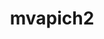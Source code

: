 ---
title: "mvapich2"
layout: cache
categories: [package, develop]
meta: {"versions": ["2.3.7", "2.3.7-1"], "compilers": ["gcc@=7.3.1", "gcc@=7.5.0"], "oss": ["amzn2", "ubuntu18.04"], "platforms": ["linux"], "targets": ["ivybridge", "x86_64", "x86_64_v3"], "stacks": ["radiuss", "root"], "num_specs": 73, "num_specs_by_stack": {"root": 73, "radiuss": 6}}
spec_details: [{"hash": "uergfnvrpah6cvix33mumsnvdb5s2klm", "compiler": "gcc@=7.3.1", "versions": ["2.3.7"], "os": "amzn2", "platform": "linux", "target": "ivybridge", "variants": ["~alloca", "build_system=autotools", "ch3_rank_bits=32", "~cuda", "~debug", "fabrics=mrail", "file_systems=auto", "process_managers=auto", "+regcache", "threads=multiple", "+wrapperrpath"], "stacks": ["root"], "size": "-", "tarball": "https://binaries.spack.io/develop/build_cache/linux-amzn2-ivybridge/gcc-7.3.1/mvapich2-2.3.7/linux-amzn2-ivybridge-gcc-7.3.1-mvapich2-2.3.7-uergfnvrpah6cvix33mumsnvdb5s2klm.spack"}, {"hash": "7o5ypndqat2ze75mcb6q35ba2xvftl7l", "compiler": "gcc@=7.3.1", "versions": ["2.3.7"], "os": "amzn2", "platform": "linux", "target": "ivybridge", "variants": ["~alloca", "build_system=autotools", "ch3_rank_bits=32", "~cuda", "~debug", "fabrics=mrail", "file_systems=auto", "process_managers=auto", "+regcache", "threads=multiple", "+wrapperrpath"], "stacks": ["root"], "size": "-", "tarball": "https://binaries.spack.io/develop/build_cache/linux-amzn2-ivybridge/gcc-7.3.1/mvapich2-2.3.7/linux-amzn2-ivybridge-gcc-7.3.1-mvapich2-2.3.7-7o5ypndqat2ze75mcb6q35ba2xvftl7l.spack"}, {"hash": "xqkmgrd37ginl42qtoxxg7vlmcfdgl3z", "compiler": "gcc@=7.3.1", "versions": ["2.3.7"], "os": "amzn2", "platform": "linux", "target": "x86_64_v3", "variants": ["~alloca", "build_system=autotools", "ch3_rank_bits=32", "~cuda", "~debug", "fabrics=mrail", "file_systems=auto", "process_managers=auto", "+regcache", "threads=multiple", "+wrapperrpath"], "stacks": ["root"], "size": "-", "tarball": "https://binaries.spack.io/develop/build_cache/linux-amzn2-x86_64_v3/gcc-7.3.1/mvapich2-2.3.7/linux-amzn2-x86_64_v3-gcc-7.3.1-mvapich2-2.3.7-xqkmgrd37ginl42qtoxxg7vlmcfdgl3z.spack"}, {"hash": "ex7udibz42gdin4q3vfcoj7gllhhydll", "compiler": "gcc@=7.3.1", "versions": ["2.3.7"], "os": "amzn2", "platform": "linux", "target": "x86_64_v3", "variants": ["~alloca", "build_system=autotools", "ch3_rank_bits=32", "~cuda", "~debug", "fabrics=mrail", "file_systems=auto", "process_managers=auto", "+regcache", "threads=multiple", "+wrapperrpath"], "stacks": ["root"], "size": "-", "tarball": "https://binaries.spack.io/develop/build_cache/linux-amzn2-x86_64_v3/gcc-7.3.1/mvapich2-2.3.7/linux-amzn2-x86_64_v3-gcc-7.3.1-mvapich2-2.3.7-ex7udibz42gdin4q3vfcoj7gllhhydll.spack"}, {"hash": "2gnaw6lxgbk6e3kiu32svzkf56nqa7gh", "compiler": "gcc@=7.3.1", "versions": ["2.3.7"], "os": "amzn2", "platform": "linux", "target": "x86_64_v3", "variants": ["~alloca", "build_system=autotools", "ch3_rank_bits=32", "~cuda", "~debug", "fabrics=mrail", "file_systems=auto", "~hwlocv2", "process_managers=auto", "+regcache", "threads=multiple", "+wrapperrpath"], "stacks": ["root"], "size": "-", "tarball": "https://binaries.spack.io/develop/build_cache/linux-amzn2-x86_64_v3/gcc-7.3.1/mvapich2-2.3.7/linux-amzn2-x86_64_v3-gcc-7.3.1-mvapich2-2.3.7-2gnaw6lxgbk6e3kiu32svzkf56nqa7gh.spack"}, {"hash": "v6ibvugtjn3jzgr6galf7pmueltv2yg4", "compiler": "gcc@=7.3.1", "versions": ["2.3.7"], "os": "amzn2", "platform": "linux", "target": "x86_64_v3", "variants": ["~alloca", "build_system=autotools", "ch3_rank_bits=32", "~cuda", "~debug", "fabrics=mrail", "file_systems=auto", "process_managers=auto", "+regcache", "threads=multiple", "+wrapperrpath"], "stacks": ["root"], "size": "-", "tarball": "https://binaries.spack.io/develop/build_cache/linux-amzn2-x86_64_v3/gcc-7.3.1/mvapich2-2.3.7/linux-amzn2-x86_64_v3-gcc-7.3.1-mvapich2-2.3.7-v6ibvugtjn3jzgr6galf7pmueltv2yg4.spack"}, {"hash": "5jgn47g47bby5fx2lghv2gynjbtp7adn", "compiler": "gcc@=7.3.1", "versions": ["2.3.7"], "os": "amzn2", "platform": "linux", "target": "x86_64_v3", "variants": ["~alloca", "build_system=autotools", "ch3_rank_bits=32", "~cuda", "~debug", "fabrics=mrail", "file_systems=auto", "process_managers=auto", "+regcache", "threads=multiple", "+wrapperrpath"], "stacks": ["root"], "size": "-", "tarball": "https://binaries.spack.io/develop/build_cache/linux-amzn2-x86_64_v3/gcc-7.3.1/mvapich2-2.3.7/linux-amzn2-x86_64_v3-gcc-7.3.1-mvapich2-2.3.7-5jgn47g47bby5fx2lghv2gynjbtp7adn.spack"}, {"hash": "m3fvsgqdaossvoylgxwcold5xlu3ln72", "compiler": "gcc@=7.3.1", "versions": ["2.3.7"], "os": "amzn2", "platform": "linux", "target": "x86_64_v3", "variants": ["~alloca", "ch3_rank_bits=32", "~cuda", "~debug", "fabrics=mrail", "file_systems=auto", "process_managers=auto", "+regcache", "threads=multiple", "+wrapperrpath"], "stacks": ["root"], "size": "-", "tarball": "https://binaries.spack.io/develop/build_cache/linux-amzn2-x86_64_v3/gcc-7.3.1/mvapich2-2.3.7/linux-amzn2-x86_64_v3-gcc-7.3.1-mvapich2-2.3.7-m3fvsgqdaossvoylgxwcold5xlu3ln72.spack"}, {"hash": "57ow4xggpmnivsk62zqgsoxdwbjqlvzf", "compiler": "gcc@=7.3.1", "versions": ["2.3.7"], "os": "amzn2", "platform": "linux", "target": "x86_64_v3", "variants": ["~alloca", "build_system=autotools", "ch3_rank_bits=32", "~cuda", "~debug", "fabrics=mrail", "file_systems=auto", "process_managers=auto", "+regcache", "threads=multiple", "+wrapperrpath"], "stacks": ["root"], "size": "-", "tarball": "https://binaries.spack.io/develop/build_cache/linux-amzn2-x86_64_v3/gcc-7.3.1/mvapich2-2.3.7/linux-amzn2-x86_64_v3-gcc-7.3.1-mvapich2-2.3.7-57ow4xggpmnivsk62zqgsoxdwbjqlvzf.spack"}, {"hash": "vp5pwki353r7icvbur66x4hjtnpoursj", "compiler": "gcc@=7.3.1", "versions": ["2.3.7"], "os": "amzn2", "platform": "linux", "target": "x86_64_v3", "variants": ["~alloca", "build_system=autotools", "ch3_rank_bits=32", "~cuda", "~debug", "fabrics=mrail", "file_systems=auto", "process_managers=auto", "+regcache", "threads=multiple", "+wrapperrpath"], "stacks": ["root"], "size": "-", "tarball": "https://binaries.spack.io/develop/build_cache/linux-amzn2-x86_64_v3/gcc-7.3.1/mvapich2-2.3.7/linux-amzn2-x86_64_v3-gcc-7.3.1-mvapich2-2.3.7-vp5pwki353r7icvbur66x4hjtnpoursj.spack"}, {"hash": "yccxhkwjtmgbvfyrtl3fw6o46kcnx3yr", "compiler": "gcc@=7.5.0", "versions": ["2.3.7"], "os": "ubuntu18.04", "platform": "linux", "target": "x86_64", "variants": ["~alloca", "ch3_rank_bits=32", "~cuda", "~debug", "fabrics=mrail", "file_systems=auto", "process_managers=auto", "+regcache", "threads=multiple", "+wrapperrpath"], "stacks": ["root"], "size": "-", "tarball": "https://binaries.spack.io/develop/build_cache/linux-ubuntu18.04-x86_64/gcc-7.5.0/mvapich2-2.3.7/linux-ubuntu18.04-x86_64-gcc-7.5.0-mvapich2-2.3.7-yccxhkwjtmgbvfyrtl3fw6o46kcnx3yr.spack"}, {"hash": "ezq6rao4epbcsdk7ilcykvw3pnu4xhfm", "compiler": "gcc@=7.5.0", "versions": ["2.3.7"], "os": "ubuntu18.04", "platform": "linux", "target": "x86_64", "variants": ["~alloca", "ch3_rank_bits=32", "~cuda", "~debug", "fabrics=mrail", "file_systems=auto", "process_managers=auto", "+regcache", "threads=multiple", "+wrapperrpath"], "stacks": ["root"], "size": "-", "tarball": "https://binaries.spack.io/develop/build_cache/linux-ubuntu18.04-x86_64/gcc-7.5.0/mvapich2-2.3.7/linux-ubuntu18.04-x86_64-gcc-7.5.0-mvapich2-2.3.7-ezq6rao4epbcsdk7ilcykvw3pnu4xhfm.spack"}, {"hash": "tqpzqdwpjhv53axu4y3lc6qrbg5wjigl", "compiler": "gcc@=7.5.0", "versions": ["2.3.7"], "os": "ubuntu18.04", "platform": "linux", "target": "x86_64", "variants": ["~alloca", "ch3_rank_bits=32", "~cuda", "~debug", "fabrics=mrail", "file_systems=auto", "process_managers=auto", "+regcache", "threads=multiple", "+wrapperrpath"], "stacks": ["root"], "size": "-", "tarball": "https://binaries.spack.io/develop/build_cache/linux-ubuntu18.04-x86_64/gcc-7.5.0/mvapich2-2.3.7/linux-ubuntu18.04-x86_64-gcc-7.5.0-mvapich2-2.3.7-tqpzqdwpjhv53axu4y3lc6qrbg5wjigl.spack"}, {"hash": "447mtqriokstoc7twz3l4ut2wlho32lv", "compiler": "gcc@=7.5.0", "versions": ["2.3.7"], "os": "ubuntu18.04", "platform": "linux", "target": "x86_64", "variants": ["~alloca", "ch3_rank_bits=32", "~cuda", "~debug", "fabrics=mrail", "file_systems=auto", "process_managers=auto", "+regcache", "threads=multiple", "+wrapperrpath"], "stacks": ["root"], "size": "-", "tarball": "https://binaries.spack.io/develop/build_cache/linux-ubuntu18.04-x86_64/gcc-7.5.0/mvapich2-2.3.7/linux-ubuntu18.04-x86_64-gcc-7.5.0-mvapich2-2.3.7-447mtqriokstoc7twz3l4ut2wlho32lv.spack"}, {"hash": "62garv62mgsx73f5ff5nyo577pxnt47j", "compiler": "gcc@=7.5.0", "versions": ["2.3.7"], "os": "ubuntu18.04", "platform": "linux", "target": "x86_64", "variants": ["~alloca", "ch3_rank_bits=32", "~cuda", "~debug", "fabrics=mrail", "file_systems=auto", "process_managers=auto", "+regcache", "threads=multiple", "+wrapperrpath"], "stacks": ["root"], "size": "-", "tarball": "https://binaries.spack.io/develop/build_cache/linux-ubuntu18.04-x86_64/gcc-7.5.0/mvapich2-2.3.7/linux-ubuntu18.04-x86_64-gcc-7.5.0-mvapich2-2.3.7-62garv62mgsx73f5ff5nyo577pxnt47j.spack"}, {"hash": "44eo23tuabxv74nbfb5qqmhgugscqnaa", "compiler": "gcc@=7.5.0", "versions": ["2.3.7"], "os": "ubuntu18.04", "platform": "linux", "target": "x86_64", "variants": ["~alloca", "ch3_rank_bits=32", "~cuda", "~debug", "fabrics=mrail", "file_systems=auto", "process_managers=auto", "+regcache", "threads=multiple", "+wrapperrpath"], "stacks": ["root"], "size": "-", "tarball": "https://binaries.spack.io/develop/build_cache/linux-ubuntu18.04-x86_64/gcc-7.5.0/mvapich2-2.3.7/linux-ubuntu18.04-x86_64-gcc-7.5.0-mvapich2-2.3.7-44eo23tuabxv74nbfb5qqmhgugscqnaa.spack"}, {"hash": "dkbrizzwm27u6z3uop24waoumgogvapr", "compiler": "gcc@=7.5.0", "versions": ["2.3.7"], "os": "ubuntu18.04", "platform": "linux", "target": "x86_64", "variants": ["~alloca", "ch3_rank_bits=32", "~cuda", "~debug", "fabrics=mrail", "file_systems=auto", "process_managers=auto", "+regcache", "threads=multiple", "+wrapperrpath"], "stacks": ["root"], "size": "-", "tarball": "https://binaries.spack.io/develop/build_cache/linux-ubuntu18.04-x86_64/gcc-7.5.0/mvapich2-2.3.7/linux-ubuntu18.04-x86_64-gcc-7.5.0-mvapich2-2.3.7-dkbrizzwm27u6z3uop24waoumgogvapr.spack"}, {"hash": "rzqhjzasacvwnacsoqh7tvc7fvera5oh", "compiler": "gcc@=7.5.0", "versions": ["2.3.7"], "os": "ubuntu18.04", "platform": "linux", "target": "x86_64", "variants": ["~alloca", "ch3_rank_bits=32", "~cuda", "~debug", "fabrics=mrail", "file_systems=auto", "process_managers=auto", "+regcache", "threads=multiple", "+wrapperrpath"], "stacks": ["root"], "size": "-", "tarball": "https://binaries.spack.io/develop/build_cache/linux-ubuntu18.04-x86_64/gcc-7.5.0/mvapich2-2.3.7/linux-ubuntu18.04-x86_64-gcc-7.5.0-mvapich2-2.3.7-rzqhjzasacvwnacsoqh7tvc7fvera5oh.spack"}, {"hash": "kydu3h35hiz2revtkrnz5zlhmibcod2c", "compiler": "gcc@=7.5.0", "versions": ["2.3.7"], "os": "ubuntu18.04", "platform": "linux", "target": "x86_64", "variants": ["~alloca", "ch3_rank_bits=32", "~cuda", "~debug", "fabrics=mrail", "file_systems=auto", "process_managers=auto", "+regcache", "threads=multiple", "+wrapperrpath"], "stacks": ["root"], "size": "-", "tarball": "https://binaries.spack.io/develop/build_cache/linux-ubuntu18.04-x86_64/gcc-7.5.0/mvapich2-2.3.7/linux-ubuntu18.04-x86_64-gcc-7.5.0-mvapich2-2.3.7-kydu3h35hiz2revtkrnz5zlhmibcod2c.spack"}, {"hash": "4doruqvdlszuvommvgtzrbslerms64u2", "compiler": "gcc@=7.5.0", "versions": ["2.3.7"], "os": "ubuntu18.04", "platform": "linux", "target": "x86_64", "variants": ["~alloca", "ch3_rank_bits=32", "~cuda", "~debug", "fabrics=mrail", "file_systems=auto", "process_managers=auto", "+regcache", "threads=multiple", "+wrapperrpath"], "stacks": ["root"], "size": "-", "tarball": "https://binaries.spack.io/develop/build_cache/linux-ubuntu18.04-x86_64/gcc-7.5.0/mvapich2-2.3.7/linux-ubuntu18.04-x86_64-gcc-7.5.0-mvapich2-2.3.7-4doruqvdlszuvommvgtzrbslerms64u2.spack"}, {"hash": "dumta7ozxeb5lxx6hbl56lyvsaiuzsvv", "compiler": "gcc@=7.5.0", "versions": ["2.3.7"], "os": "ubuntu18.04", "platform": "linux", "target": "x86_64", "variants": ["~alloca", "ch3_rank_bits=32", "~cuda", "~debug", "fabrics=mrail", "file_systems=auto", "process_managers=auto", "+regcache", "threads=multiple", "+wrapperrpath"], "stacks": ["root"], "size": "-", "tarball": "https://binaries.spack.io/develop/build_cache/linux-ubuntu18.04-x86_64/gcc-7.5.0/mvapich2-2.3.7/linux-ubuntu18.04-x86_64-gcc-7.5.0-mvapich2-2.3.7-dumta7ozxeb5lxx6hbl56lyvsaiuzsvv.spack"}, {"hash": "7u2hd24idlfi7uhhq4qdeh4ourzo73co", "compiler": "gcc@=7.5.0", "versions": ["2.3.7"], "os": "ubuntu18.04", "platform": "linux", "target": "x86_64", "variants": ["~alloca", "ch3_rank_bits=32", "~cuda", "~debug", "fabrics=mrail", "file_systems=auto", "process_managers=auto", "+regcache", "threads=multiple", "+wrapperrpath"], "stacks": ["root"], "size": "-", "tarball": "https://binaries.spack.io/develop/build_cache/linux-ubuntu18.04-x86_64/gcc-7.5.0/mvapich2-2.3.7/linux-ubuntu18.04-x86_64-gcc-7.5.0-mvapich2-2.3.7-7u2hd24idlfi7uhhq4qdeh4ourzo73co.spack"}, {"hash": "urfpprtuynureui227bch6gickstjaif", "compiler": "gcc@=7.5.0", "versions": ["2.3.7"], "os": "ubuntu18.04", "platform": "linux", "target": "x86_64", "variants": ["~alloca", "ch3_rank_bits=32", "~cuda", "~debug", "fabrics=mrail", "file_systems=auto", "process_managers=auto", "+regcache", "threads=multiple", "+wrapperrpath"], "stacks": ["root"], "size": "-", "tarball": "https://binaries.spack.io/develop/build_cache/linux-ubuntu18.04-x86_64/gcc-7.5.0/mvapich2-2.3.7/linux-ubuntu18.04-x86_64-gcc-7.5.0-mvapich2-2.3.7-urfpprtuynureui227bch6gickstjaif.spack"}, {"hash": "2tijxfvygy4r6bka3cbwhujlwgrghlut", "compiler": "gcc@=7.5.0", "versions": ["2.3.7"], "os": "ubuntu18.04", "platform": "linux", "target": "x86_64", "variants": ["~alloca", "ch3_rank_bits=32", "~cuda", "~debug", "fabrics=mrail", "file_systems=auto", "process_managers=auto", "+regcache", "threads=multiple", "+wrapperrpath"], "stacks": ["root"], "size": "-", "tarball": "https://binaries.spack.io/develop/build_cache/linux-ubuntu18.04-x86_64/gcc-7.5.0/mvapich2-2.3.7/linux-ubuntu18.04-x86_64-gcc-7.5.0-mvapich2-2.3.7-2tijxfvygy4r6bka3cbwhujlwgrghlut.spack"}, {"hash": "33qnhjg6qdelcksxhjhxrkocflzsh7o3", "compiler": "gcc@=7.5.0", "versions": ["2.3.7"], "os": "ubuntu18.04", "platform": "linux", "target": "x86_64", "variants": ["~alloca", "ch3_rank_bits=32", "~cuda", "~debug", "fabrics=mrail", "file_systems=auto", "process_managers=auto", "+regcache", "threads=multiple", "+wrapperrpath"], "stacks": ["root"], "size": "-", "tarball": "https://binaries.spack.io/develop/build_cache/linux-ubuntu18.04-x86_64/gcc-7.5.0/mvapich2-2.3.7/linux-ubuntu18.04-x86_64-gcc-7.5.0-mvapich2-2.3.7-33qnhjg6qdelcksxhjhxrkocflzsh7o3.spack"}, {"hash": "v3xwacldkpakf3kzbstdmhqh6nifvfhk", "compiler": "gcc@=7.5.0", "versions": ["2.3.7"], "os": "ubuntu18.04", "platform": "linux", "target": "x86_64", "variants": ["~alloca", "ch3_rank_bits=32", "~cuda", "~debug", "fabrics=mrail", "file_systems=auto", "process_managers=auto", "+regcache", "threads=multiple", "+wrapperrpath"], "stacks": ["root"], "size": "-", "tarball": "https://binaries.spack.io/develop/build_cache/linux-ubuntu18.04-x86_64/gcc-7.5.0/mvapich2-2.3.7/linux-ubuntu18.04-x86_64-gcc-7.5.0-mvapich2-2.3.7-v3xwacldkpakf3kzbstdmhqh6nifvfhk.spack"}, {"hash": "hpl5mhk7xl36cyh6up4v4io6lbbslame", "compiler": "gcc@=7.5.0", "versions": ["2.3.7"], "os": "ubuntu18.04", "platform": "linux", "target": "x86_64", "variants": ["~alloca", "ch3_rank_bits=32", "~cuda", "~debug", "fabrics=mrail", "file_systems=auto", "process_managers=auto", "+regcache", "threads=multiple", "+wrapperrpath"], "stacks": ["root"], "size": "-", "tarball": "https://binaries.spack.io/develop/build_cache/linux-ubuntu18.04-x86_64/gcc-7.5.0/mvapich2-2.3.7/linux-ubuntu18.04-x86_64-gcc-7.5.0-mvapich2-2.3.7-hpl5mhk7xl36cyh6up4v4io6lbbslame.spack"}, {"hash": "ool56tqfo2gskgkcux7xkhahce7ekpk2", "compiler": "gcc@=7.5.0", "versions": ["2.3.7"], "os": "ubuntu18.04", "platform": "linux", "target": "x86_64", "variants": ["~alloca", "ch3_rank_bits=32", "~cuda", "~debug", "fabrics=mrail", "file_systems=auto", "process_managers=auto", "+regcache", "threads=multiple", "+wrapperrpath"], "stacks": ["root"], "size": "-", "tarball": "https://binaries.spack.io/develop/build_cache/linux-ubuntu18.04-x86_64/gcc-7.5.0/mvapich2-2.3.7/linux-ubuntu18.04-x86_64-gcc-7.5.0-mvapich2-2.3.7-ool56tqfo2gskgkcux7xkhahce7ekpk2.spack"}, {"hash": "pshetuoju5ozdpzodbrgz243rfhf77eo", "compiler": "gcc@=7.5.0", "versions": ["2.3.7"], "os": "ubuntu18.04", "platform": "linux", "target": "x86_64", "variants": ["~alloca", "ch3_rank_bits=32", "~cuda", "~debug", "fabrics=mrail", "file_systems=auto", "process_managers=auto", "+regcache", "threads=multiple", "+wrapperrpath"], "stacks": ["root"], "size": "-", "tarball": "https://binaries.spack.io/develop/build_cache/linux-ubuntu18.04-x86_64/gcc-7.5.0/mvapich2-2.3.7/linux-ubuntu18.04-x86_64-gcc-7.5.0-mvapich2-2.3.7-pshetuoju5ozdpzodbrgz243rfhf77eo.spack"}, {"hash": "w3qr5ytyt7zeh32b2otgggiuzeimwsno", "compiler": "gcc@=7.5.0", "versions": ["2.3.7"], "os": "ubuntu18.04", "platform": "linux", "target": "x86_64", "variants": ["~alloca", "ch3_rank_bits=32", "~cuda", "~debug", "fabrics=mrail", "file_systems=auto", "process_managers=auto", "+regcache", "threads=multiple", "+wrapperrpath"], "stacks": ["root"], "size": "-", "tarball": "https://binaries.spack.io/develop/build_cache/linux-ubuntu18.04-x86_64/gcc-7.5.0/mvapich2-2.3.7/linux-ubuntu18.04-x86_64-gcc-7.5.0-mvapich2-2.3.7-w3qr5ytyt7zeh32b2otgggiuzeimwsno.spack"}, {"hash": "dkdnfdb4q7v6jhi7vy2cd7qgtitunly2", "compiler": "gcc@=7.5.0", "versions": ["2.3.7"], "os": "ubuntu18.04", "platform": "linux", "target": "x86_64", "variants": ["~alloca", "ch3_rank_bits=32", "~cuda", "~debug", "fabrics=mrail", "file_systems=auto", "process_managers=auto", "+regcache", "threads=multiple", "+wrapperrpath"], "stacks": ["root"], "size": "-", "tarball": "https://binaries.spack.io/develop/build_cache/linux-ubuntu18.04-x86_64/gcc-7.5.0/mvapich2-2.3.7/linux-ubuntu18.04-x86_64-gcc-7.5.0-mvapich2-2.3.7-dkdnfdb4q7v6jhi7vy2cd7qgtitunly2.spack"}, {"hash": "55kg2rh6a5n56hwwwym3lz2eb255jslv", "compiler": "gcc@=7.5.0", "versions": ["2.3.7"], "os": "ubuntu18.04", "platform": "linux", "target": "x86_64", "variants": ["~alloca", "ch3_rank_bits=32", "~cuda", "~debug", "fabrics=mrail", "file_systems=auto", "process_managers=auto", "+regcache", "threads=multiple", "+wrapperrpath"], "stacks": ["root"], "size": "-", "tarball": "https://binaries.spack.io/develop/build_cache/linux-ubuntu18.04-x86_64/gcc-7.5.0/mvapich2-2.3.7/linux-ubuntu18.04-x86_64-gcc-7.5.0-mvapich2-2.3.7-55kg2rh6a5n56hwwwym3lz2eb255jslv.spack"}, {"hash": "axuiocgit4iqzgywtyd6sdqfuqylwpy5", "compiler": "gcc@=7.5.0", "versions": ["2.3.7"], "os": "ubuntu18.04", "platform": "linux", "target": "x86_64", "variants": ["~alloca", "ch3_rank_bits=32", "~cuda", "~debug", "fabrics=mrail", "file_systems=auto", "process_managers=auto", "+regcache", "threads=multiple", "+wrapperrpath"], "stacks": ["root"], "size": "-", "tarball": "https://binaries.spack.io/develop/build_cache/linux-ubuntu18.04-x86_64/gcc-7.5.0/mvapich2-2.3.7/linux-ubuntu18.04-x86_64-gcc-7.5.0-mvapich2-2.3.7-axuiocgit4iqzgywtyd6sdqfuqylwpy5.spack"}, {"hash": "xld2nxdcnsgihph5r35i3pghpbogag6l", "compiler": "gcc@=7.5.0", "versions": ["2.3.7"], "os": "ubuntu18.04", "platform": "linux", "target": "x86_64", "variants": ["~alloca", "ch3_rank_bits=32", "~cuda", "~debug", "fabrics=mrail", "file_systems=auto", "process_managers=auto", "+regcache", "threads=multiple", "+wrapperrpath"], "stacks": ["root"], "size": "-", "tarball": "https://binaries.spack.io/develop/build_cache/linux-ubuntu18.04-x86_64/gcc-7.5.0/mvapich2-2.3.7/linux-ubuntu18.04-x86_64-gcc-7.5.0-mvapich2-2.3.7-xld2nxdcnsgihph5r35i3pghpbogag6l.spack"}, {"hash": "iidyienf3xmxd6y3modcj2fu4xbwjer2", "compiler": "gcc@=7.5.0", "versions": ["2.3.7"], "os": "ubuntu18.04", "platform": "linux", "target": "x86_64", "variants": ["~alloca", "ch3_rank_bits=32", "~cuda", "~debug", "fabrics=mrail", "file_systems=auto", "process_managers=auto", "+regcache", "threads=multiple", "+wrapperrpath"], "stacks": ["root"], "size": "-", "tarball": "https://binaries.spack.io/develop/build_cache/linux-ubuntu18.04-x86_64/gcc-7.5.0/mvapich2-2.3.7/linux-ubuntu18.04-x86_64-gcc-7.5.0-mvapich2-2.3.7-iidyienf3xmxd6y3modcj2fu4xbwjer2.spack"}, {"hash": "75rm2xmcbm3wpeticnbux2zvnz3br723", "compiler": "gcc@=7.5.0", "versions": ["2.3.7"], "os": "ubuntu18.04", "platform": "linux", "target": "x86_64", "variants": ["~alloca", "ch3_rank_bits=32", "~cuda", "~debug", "fabrics=mrail", "file_systems=auto", "process_managers=auto", "+regcache", "threads=multiple", "+wrapperrpath"], "stacks": ["root"], "size": "-", "tarball": "https://binaries.spack.io/develop/build_cache/linux-ubuntu18.04-x86_64/gcc-7.5.0/mvapich2-2.3.7/linux-ubuntu18.04-x86_64-gcc-7.5.0-mvapich2-2.3.7-75rm2xmcbm3wpeticnbux2zvnz3br723.spack"}, {"hash": "bj6iz4tac7ip4judh5qeg3abnkxdm7az", "compiler": "gcc@=7.5.0", "versions": ["2.3.7"], "os": "ubuntu18.04", "platform": "linux", "target": "x86_64", "variants": ["~alloca", "ch3_rank_bits=32", "~cuda", "~debug", "fabrics=mrail", "file_systems=auto", "process_managers=auto", "+regcache", "threads=multiple", "+wrapperrpath"], "stacks": ["root"], "size": "-", "tarball": "https://binaries.spack.io/develop/build_cache/linux-ubuntu18.04-x86_64/gcc-7.5.0/mvapich2-2.3.7/linux-ubuntu18.04-x86_64-gcc-7.5.0-mvapich2-2.3.7-bj6iz4tac7ip4judh5qeg3abnkxdm7az.spack"}, {"hash": "zy6fb2dlzdk2zmkria32kbhwnbcrrp2e", "compiler": "gcc@=7.5.0", "versions": ["2.3.7"], "os": "ubuntu18.04", "platform": "linux", "target": "x86_64", "variants": ["~alloca", "ch3_rank_bits=32", "~cuda", "~debug", "fabrics=mrail", "file_systems=auto", "process_managers=auto", "+regcache", "threads=multiple", "+wrapperrpath"], "stacks": ["root"], "size": "-", "tarball": "https://binaries.spack.io/develop/build_cache/linux-ubuntu18.04-x86_64/gcc-7.5.0/mvapich2-2.3.7/linux-ubuntu18.04-x86_64-gcc-7.5.0-mvapich2-2.3.7-zy6fb2dlzdk2zmkria32kbhwnbcrrp2e.spack"}, {"hash": "ft5e7ja3uesxg65llbmlmy5oy3uaefus", "compiler": "gcc@=7.5.0", "versions": ["2.3.7"], "os": "ubuntu18.04", "platform": "linux", "target": "x86_64", "variants": ["~alloca", "build_system=autotools", "ch3_rank_bits=32", "~cuda", "~debug", "fabrics=mrail", "file_systems=auto", "process_managers=auto", "+regcache", "threads=multiple", "+wrapperrpath"], "stacks": ["root"], "size": "-", "tarball": "https://binaries.spack.io/develop/build_cache/linux-ubuntu18.04-x86_64/gcc-7.5.0/mvapich2-2.3.7/linux-ubuntu18.04-x86_64-gcc-7.5.0-mvapich2-2.3.7-ft5e7ja3uesxg65llbmlmy5oy3uaefus.spack"}, {"hash": "kbateed4a5s4l7hb6go6q5ncntgckyag", "compiler": "gcc@=7.5.0", "versions": ["2.3.7"], "os": "ubuntu18.04", "platform": "linux", "target": "x86_64", "variants": ["~alloca", "ch3_rank_bits=32", "~cuda", "~debug", "fabrics=mrail", "file_systems=auto", "process_managers=auto", "+regcache", "threads=multiple", "+wrapperrpath"], "stacks": ["root"], "size": "-", "tarball": "https://binaries.spack.io/develop/build_cache/linux-ubuntu18.04-x86_64/gcc-7.5.0/mvapich2-2.3.7/linux-ubuntu18.04-x86_64-gcc-7.5.0-mvapich2-2.3.7-kbateed4a5s4l7hb6go6q5ncntgckyag.spack"}, {"hash": "d2idzkpl2ibz2fsqxydmqo5s5vl45nwy", "compiler": "gcc@=7.5.0", "versions": ["2.3.7"], "os": "ubuntu18.04", "platform": "linux", "target": "x86_64", "variants": ["~alloca", "ch3_rank_bits=32", "~cuda", "~debug", "fabrics=mrail", "file_systems=auto", "process_managers=auto", "+regcache", "threads=multiple", "+wrapperrpath"], "stacks": ["root"], "size": "-", "tarball": "https://binaries.spack.io/develop/build_cache/linux-ubuntu18.04-x86_64/gcc-7.5.0/mvapich2-2.3.7/linux-ubuntu18.04-x86_64-gcc-7.5.0-mvapich2-2.3.7-d2idzkpl2ibz2fsqxydmqo5s5vl45nwy.spack"}, {"hash": "ynzz67cinrf6bnsecl7jg47v6senjokj", "compiler": "gcc@=7.5.0", "versions": ["2.3.7"], "os": "ubuntu18.04", "platform": "linux", "target": "x86_64", "variants": ["~alloca", "ch3_rank_bits=32", "~cuda", "~debug", "fabrics=mrail", "file_systems=auto", "process_managers=auto", "+regcache", "threads=multiple", "+wrapperrpath"], "stacks": ["root"], "size": "-", "tarball": "https://binaries.spack.io/develop/build_cache/linux-ubuntu18.04-x86_64/gcc-7.5.0/mvapich2-2.3.7/linux-ubuntu18.04-x86_64-gcc-7.5.0-mvapich2-2.3.7-ynzz67cinrf6bnsecl7jg47v6senjokj.spack"}, {"hash": "ti6ggjckkamdo7ltmx2nrnryrrfdgcfl", "compiler": "gcc@=7.5.0", "versions": ["2.3.7"], "os": "ubuntu18.04", "platform": "linux", "target": "x86_64", "variants": ["~alloca", "build_system=autotools", "ch3_rank_bits=32", "~cuda", "~debug", "fabrics=mrail", "file_systems=auto", "process_managers=auto", "+regcache", "threads=multiple", "+wrapperrpath"], "stacks": ["root"], "size": "-", "tarball": "https://binaries.spack.io/develop/build_cache/linux-ubuntu18.04-x86_64/gcc-7.5.0/mvapich2-2.3.7/linux-ubuntu18.04-x86_64-gcc-7.5.0-mvapich2-2.3.7-ti6ggjckkamdo7ltmx2nrnryrrfdgcfl.spack"}, {"hash": "atm5qzmcbtfuv2nbqzlrgqk2roud5xz6", "compiler": "gcc@=7.5.0", "versions": ["2.3.7"], "os": "ubuntu18.04", "platform": "linux", "target": "x86_64", "variants": ["~alloca", "ch3_rank_bits=32", "~cuda", "~debug", "fabrics=mrail", "file_systems=auto", "process_managers=auto", "+regcache", "threads=multiple", "+wrapperrpath"], "stacks": ["root"], "size": "-", "tarball": "https://binaries.spack.io/develop/build_cache/linux-ubuntu18.04-x86_64/gcc-7.5.0/mvapich2-2.3.7/linux-ubuntu18.04-x86_64-gcc-7.5.0-mvapich2-2.3.7-atm5qzmcbtfuv2nbqzlrgqk2roud5xz6.spack"}, {"hash": "7exnnt6t7qjy5fhggzkntkohasbjdh7w", "compiler": "gcc@=7.5.0", "versions": ["2.3.7"], "os": "ubuntu18.04", "platform": "linux", "target": "x86_64", "variants": ["~alloca", "build_system=autotools", "ch3_rank_bits=32", "~cuda", "~debug", "fabrics=mrail", "file_systems=auto", "~hwlocv2", "process_managers=auto", "+regcache", "threads=multiple", "+wrapperrpath"], "stacks": ["root"], "size": "-", "tarball": "https://binaries.spack.io/develop/build_cache/linux-ubuntu18.04-x86_64/gcc-7.5.0/mvapich2-2.3.7/linux-ubuntu18.04-x86_64-gcc-7.5.0-mvapich2-2.3.7-7exnnt6t7qjy5fhggzkntkohasbjdh7w.spack"}, {"hash": "meppitoufpzm25oday2g4jyy4swnco5m", "compiler": "gcc@=7.5.0", "versions": ["2.3.7"], "os": "ubuntu18.04", "platform": "linux", "target": "x86_64", "variants": ["~alloca", "ch3_rank_bits=32", "~cuda", "~debug", "fabrics=mrail", "file_systems=auto", "process_managers=auto", "+regcache", "threads=multiple", "+wrapperrpath"], "stacks": ["root"], "size": "-", "tarball": "https://binaries.spack.io/develop/build_cache/linux-ubuntu18.04-x86_64/gcc-7.5.0/mvapich2-2.3.7/linux-ubuntu18.04-x86_64-gcc-7.5.0-mvapich2-2.3.7-meppitoufpzm25oday2g4jyy4swnco5m.spack"}, {"hash": "6hzanvom5l6ddv44w3ljez2ph5fxb4fm", "compiler": "gcc@=7.5.0", "versions": ["2.3.7"], "os": "ubuntu18.04", "platform": "linux", "target": "x86_64", "variants": ["~alloca", "ch3_rank_bits=32", "~cuda", "~debug", "fabrics=mrail", "file_systems=auto", "process_managers=auto", "+regcache", "threads=multiple", "+wrapperrpath"], "stacks": ["root"], "size": "-", "tarball": "https://binaries.spack.io/develop/build_cache/linux-ubuntu18.04-x86_64/gcc-7.5.0/mvapich2-2.3.7/linux-ubuntu18.04-x86_64-gcc-7.5.0-mvapich2-2.3.7-6hzanvom5l6ddv44w3ljez2ph5fxb4fm.spack"}, {"hash": "ultealr3i7pelwlx26hehxbwznam4sa2", "compiler": "gcc@=7.5.0", "versions": ["2.3.7"], "os": "ubuntu18.04", "platform": "linux", "target": "x86_64", "variants": ["~alloca", "build_system=autotools", "ch3_rank_bits=32", "~cuda", "~debug", "fabrics=mrail", "file_systems=auto", "process_managers=auto", "+regcache", "threads=multiple", "+wrapperrpath"], "stacks": ["root"], "size": "-", "tarball": "https://binaries.spack.io/develop/build_cache/linux-ubuntu18.04-x86_64/gcc-7.5.0/mvapich2-2.3.7/linux-ubuntu18.04-x86_64-gcc-7.5.0-mvapich2-2.3.7-ultealr3i7pelwlx26hehxbwznam4sa2.spack"}, {"hash": "4qpxcxzlg74dpfxec64qpdjpd3xidepq", "compiler": "gcc@=7.5.0", "versions": ["2.3.7"], "os": "ubuntu18.04", "platform": "linux", "target": "x86_64", "variants": ["~alloca", "build_system=autotools", "ch3_rank_bits=32", "~cuda", "~debug", "fabrics=mrail", "file_systems=auto", "process_managers=auto", "+regcache", "threads=multiple", "+wrapperrpath"], "stacks": ["root"], "size": "-", "tarball": "https://binaries.spack.io/develop/build_cache/linux-ubuntu18.04-x86_64/gcc-7.5.0/mvapich2-2.3.7/linux-ubuntu18.04-x86_64-gcc-7.5.0-mvapich2-2.3.7-4qpxcxzlg74dpfxec64qpdjpd3xidepq.spack"}, {"hash": "molgagumbntlrnb6hdhwvpvdx7m3o7o2", "compiler": "gcc@=7.5.0", "versions": ["2.3.7"], "os": "ubuntu18.04", "platform": "linux", "target": "x86_64", "variants": ["~alloca", "ch3_rank_bits=32", "~cuda", "~debug", "fabrics=mrail", "file_systems=auto", "process_managers=auto", "+regcache", "threads=multiple", "+wrapperrpath"], "stacks": ["root"], "size": "-", "tarball": "https://binaries.spack.io/develop/build_cache/linux-ubuntu18.04-x86_64/gcc-7.5.0/mvapich2-2.3.7/linux-ubuntu18.04-x86_64-gcc-7.5.0-mvapich2-2.3.7-molgagumbntlrnb6hdhwvpvdx7m3o7o2.spack"}, {"hash": "dktiad7lbayjoqacns6subjgsmmdypps", "compiler": "gcc@=7.5.0", "versions": ["2.3.7"], "os": "ubuntu18.04", "platform": "linux", "target": "x86_64", "variants": ["~alloca", "ch3_rank_bits=32", "~cuda", "~debug", "fabrics=mrail", "file_systems=auto", "process_managers=auto", "+regcache", "threads=multiple", "+wrapperrpath"], "stacks": ["root"], "size": "-", "tarball": "https://binaries.spack.io/develop/build_cache/linux-ubuntu18.04-x86_64/gcc-7.5.0/mvapich2-2.3.7/linux-ubuntu18.04-x86_64-gcc-7.5.0-mvapich2-2.3.7-dktiad7lbayjoqacns6subjgsmmdypps.spack"}, {"hash": "wvkoiqfff7wahaq4hvevpnlcl2m45ttg", "compiler": "gcc@=7.5.0", "versions": ["2.3.7"], "os": "ubuntu18.04", "platform": "linux", "target": "x86_64", "variants": ["~alloca", "build_system=autotools", "ch3_rank_bits=32", "~cuda", "~debug", "fabrics=mrail", "file_systems=auto", "process_managers=auto", "+regcache", "threads=multiple", "+wrapperrpath"], "stacks": ["root"], "size": "-", "tarball": "https://binaries.spack.io/develop/build_cache/linux-ubuntu18.04-x86_64/gcc-7.5.0/mvapich2-2.3.7/linux-ubuntu18.04-x86_64-gcc-7.5.0-mvapich2-2.3.7-wvkoiqfff7wahaq4hvevpnlcl2m45ttg.spack"}, {"hash": "pugyexitdig37u37wghoswehgwsd5avn", "compiler": "gcc@=7.5.0", "versions": ["2.3.7"], "os": "ubuntu18.04", "platform": "linux", "target": "x86_64", "variants": ["~alloca", "ch3_rank_bits=32", "~cuda", "~debug", "fabrics=mrail", "file_systems=auto", "process_managers=auto", "+regcache", "threads=multiple", "+wrapperrpath"], "stacks": ["root"], "size": "-", "tarball": "https://binaries.spack.io/develop/build_cache/linux-ubuntu18.04-x86_64/gcc-7.5.0/mvapich2-2.3.7/linux-ubuntu18.04-x86_64-gcc-7.5.0-mvapich2-2.3.7-pugyexitdig37u37wghoswehgwsd5avn.spack"}, {"hash": "za5k77wco5i6x7sbmoghtqtlkwwntpzi", "compiler": "gcc@=7.5.0", "versions": ["2.3.7-1"], "os": "ubuntu18.04", "platform": "linux", "target": "x86_64_v3", "variants": ["~alloca", "build_system=autotools", "ch3_rank_bits=32", "~cuda", "~debug", "fabrics=mrail", "file_systems=auto", "~hwloc_graphics", "~hwlocv2", "patches=d98d8e7", "process_managers=auto", "+regcache", "threads=multiple", "+wrapperrpath"], "stacks": ["root"], "size": "-", "tarball": "https://binaries.spack.io/develop/build_cache/linux-ubuntu18.04-x86_64_v3/gcc-7.5.0/mvapich2-2.3.7-1/linux-ubuntu18.04-x86_64_v3-gcc-7.5.0-mvapich2-2.3.7-1-za5k77wco5i6x7sbmoghtqtlkwwntpzi.spack"}, {"hash": "wjiy7rj64flvdofwfjqqv5b4dvuaffza", "compiler": "gcc@=7.5.0", "versions": ["2.3.7-1"], "os": "ubuntu18.04", "platform": "linux", "target": "x86_64_v3", "variants": ["~alloca", "build_system=autotools", "ch3_rank_bits=32", "~cuda", "~debug", "fabrics=mrail", "file_systems=auto", "~hwloc_graphics", "~hwlocv2", "patches=750f9f2,d98d8e7", "process_managers=auto", "+regcache", "threads=multiple", "+wrapperrpath"], "stacks": ["root"], "size": "-", "tarball": "https://binaries.spack.io/develop/build_cache/linux-ubuntu18.04-x86_64_v3/gcc-7.5.0/mvapich2-2.3.7-1/linux-ubuntu18.04-x86_64_v3-gcc-7.5.0-mvapich2-2.3.7-1-wjiy7rj64flvdofwfjqqv5b4dvuaffza.spack"}, {"hash": "wweawrw6nvy3lelm7epv2p74l5f3wt4c", "compiler": "gcc@=7.5.0", "versions": ["2.3.7-1"], "os": "ubuntu18.04", "platform": "linux", "target": "x86_64_v3", "variants": ["~alloca", "build_system=autotools", "ch3_rank_bits=32", "~cuda", "~debug", "fabrics=mrail", "file_systems=auto", "~hwloc_graphics", "~hwlocv2", "process_managers=auto", "+regcache", "threads=multiple", "+wrapperrpath"], "stacks": ["root"], "size": "-", "tarball": "https://binaries.spack.io/develop/build_cache/linux-ubuntu18.04-x86_64_v3/gcc-7.5.0/mvapich2-2.3.7-1/linux-ubuntu18.04-x86_64_v3-gcc-7.5.0-mvapich2-2.3.7-1-wweawrw6nvy3lelm7epv2p74l5f3wt4c.spack"}, {"hash": "3cf3u6prbc33toaglrytmwpeuny3x2a7", "compiler": "gcc@=7.5.0", "versions": ["2.3.7"], "os": "ubuntu18.04", "platform": "linux", "target": "x86_64_v3", "variants": ["~alloca", "build_system=autotools", "ch3_rank_bits=32", "~cuda", "~debug", "fabrics=mrail", "file_systems=auto", "~hwlocv2", "process_managers=auto", "+regcache", "threads=multiple", "+wrapperrpath"], "stacks": ["root"], "size": "-", "tarball": "https://binaries.spack.io/develop/build_cache/linux-ubuntu18.04-x86_64_v3/gcc-7.5.0/mvapich2-2.3.7/linux-ubuntu18.04-x86_64_v3-gcc-7.5.0-mvapich2-2.3.7-3cf3u6prbc33toaglrytmwpeuny3x2a7.spack"}, {"hash": "qvetzjdz3vyxk36rf2pgri4lgxyrto2r", "compiler": "gcc@=7.5.0", "versions": ["2.3.7-1"], "os": "ubuntu18.04", "platform": "linux", "target": "x86_64_v3", "variants": ["~alloca", "build_system=autotools", "ch3_rank_bits=32", "~cuda", "~debug", "fabrics=mrail", "file_systems=auto", "~hwlocv2", "process_managers=auto", "+regcache", "threads=multiple", "+wrapperrpath"], "stacks": ["root"], "size": "-", "tarball": "https://binaries.spack.io/develop/build_cache/linux-ubuntu18.04-x86_64_v3/gcc-7.5.0/mvapich2-2.3.7-1/linux-ubuntu18.04-x86_64_v3-gcc-7.5.0-mvapich2-2.3.7-1-qvetzjdz3vyxk36rf2pgri4lgxyrto2r.spack"}, {"hash": "hfnkxslban7zm7eqijnh3d4xfknb5dnx", "compiler": "gcc@=7.5.0", "versions": ["2.3.7-1"], "os": "ubuntu18.04", "platform": "linux", "target": "x86_64_v3", "variants": ["~alloca", "build_system=autotools", "ch3_rank_bits=32", "~cuda", "~debug", "fabrics=mrail", "file_systems=auto", "~hwloc_graphics", "~hwlocv2", "patches=750f9f2,d98d8e7", "process_managers=auto", "+regcache", "threads=multiple", "+wrapperrpath"], "stacks": ["root"], "size": "-", "tarball": "https://binaries.spack.io/develop/build_cache/linux-ubuntu18.04-x86_64_v3/gcc-7.5.0/mvapich2-2.3.7-1/linux-ubuntu18.04-x86_64_v3-gcc-7.5.0-mvapich2-2.3.7-1-hfnkxslban7zm7eqijnh3d4xfknb5dnx.spack"}, {"hash": "5sfefazznrne3c7gk2x2zoprqgtfk7w6", "compiler": "gcc@=7.5.0", "versions": ["2.3.7-1"], "os": "ubuntu18.04", "platform": "linux", "target": "x86_64_v3", "variants": ["~alloca", "build_system=autotools", "ch3_rank_bits=32", "~cuda", "~debug", "fabrics=mrail", "file_systems=auto", "~hwloc_graphics", "~hwlocv2", "patches=750f9f2,d98d8e7", "process_managers=auto", "+regcache", "threads=multiple", "+wrapperrpath"], "stacks": ["root", "radiuss"], "size": "-", "tarball": "https://binaries.spack.io/develop/build_cache/linux-ubuntu18.04-x86_64_v3/gcc-7.5.0/mvapich2-2.3.7-1/linux-ubuntu18.04-x86_64_v3-gcc-7.5.0-mvapich2-2.3.7-1-5sfefazznrne3c7gk2x2zoprqgtfk7w6.spack"}, {"hash": "5o4p6xtvder52hb4nk3r7qujrlt7ai5w", "compiler": "gcc@=7.5.0", "versions": ["2.3.7"], "os": "ubuntu18.04", "platform": "linux", "target": "x86_64_v3", "variants": ["~alloca", "build_system=autotools", "ch3_rank_bits=32", "~cuda", "~debug", "fabrics=mrail", "file_systems=auto", "~hwlocv2", "process_managers=auto", "+regcache", "threads=multiple", "+wrapperrpath"], "stacks": ["root"], "size": "-", "tarball": "https://binaries.spack.io/develop/build_cache/linux-ubuntu18.04-x86_64_v3/gcc-7.5.0/mvapich2-2.3.7/linux-ubuntu18.04-x86_64_v3-gcc-7.5.0-mvapich2-2.3.7-5o4p6xtvder52hb4nk3r7qujrlt7ai5w.spack"}, {"hash": "xb5zlhh6e2iadtnufukt34nswiip2q4z", "compiler": "gcc@=7.5.0", "versions": ["2.3.7-1"], "os": "ubuntu18.04", "platform": "linux", "target": "x86_64_v3", "variants": ["~alloca", "build_system=autotools", "ch3_rank_bits=32", "~cuda", "~debug", "fabrics=mrail", "file_systems=auto", "~hwloc_graphics", "~hwlocv2", "patches=750f9f2,d98d8e7", "process_managers=auto", "+regcache", "threads=multiple", "+wrapperrpath"], "stacks": ["root"], "size": "-", "tarball": "https://binaries.spack.io/develop/build_cache/linux-ubuntu18.04-x86_64_v3/gcc-7.5.0/mvapich2-2.3.7-1/linux-ubuntu18.04-x86_64_v3-gcc-7.5.0-mvapich2-2.3.7-1-xb5zlhh6e2iadtnufukt34nswiip2q4z.spack"}, {"hash": "3r7avjy24ywqmtornbtdyoj6vk7n23vu", "compiler": "gcc@=7.5.0", "versions": ["2.3.7"], "os": "ubuntu18.04", "platform": "linux", "target": "x86_64_v3", "variants": ["~alloca", "build_system=autotools", "ch3_rank_bits=32", "~cuda", "~debug", "fabrics=mrail", "file_systems=auto", "~hwlocv2", "process_managers=auto", "+regcache", "threads=multiple", "+wrapperrpath"], "stacks": ["root"], "size": "-", "tarball": "https://binaries.spack.io/develop/build_cache/linux-ubuntu18.04-x86_64_v3/gcc-7.5.0/mvapich2-2.3.7/linux-ubuntu18.04-x86_64_v3-gcc-7.5.0-mvapich2-2.3.7-3r7avjy24ywqmtornbtdyoj6vk7n23vu.spack"}, {"hash": "ee6ainfdhq2xe42cz5gxln4hvjc4mnjj", "compiler": "gcc@=7.5.0", "versions": ["2.3.7-1"], "os": "ubuntu18.04", "platform": "linux", "target": "x86_64_v3", "variants": ["~alloca", "build_system=autotools", "ch3_rank_bits=32", "~cuda", "~debug", "fabrics=mrail", "file_systems=auto", "~hwloc_graphics", "~hwlocv2", "patches=750f9f2,d98d8e7", "process_managers=auto", "+regcache", "threads=multiple", "+wrapperrpath"], "stacks": ["root", "radiuss"], "size": "-", "tarball": "https://binaries.spack.io/develop/build_cache/linux-ubuntu18.04-x86_64_v3/gcc-7.5.0/mvapich2-2.3.7-1/linux-ubuntu18.04-x86_64_v3-gcc-7.5.0-mvapich2-2.3.7-1-ee6ainfdhq2xe42cz5gxln4hvjc4mnjj.spack"}, {"hash": "3vufpea57w2wltkmwhnt4lk3eig7ixlv", "compiler": "gcc@=7.5.0", "versions": ["2.3.7-1"], "os": "ubuntu18.04", "platform": "linux", "target": "x86_64_v3", "variants": ["~alloca", "build_system=autotools", "ch3_rank_bits=32", "~cuda", "~debug", "fabrics=mrail", "file_systems=auto", "~hwloc_graphics", "~hwlocv2", "patches=750f9f2,d98d8e7", "process_managers=auto", "+regcache", "threads=multiple", "+wrapperrpath"], "stacks": ["root", "radiuss"], "size": "-", "tarball": "https://binaries.spack.io/develop/build_cache/linux-ubuntu18.04-x86_64_v3/gcc-7.5.0/mvapich2-2.3.7-1/linux-ubuntu18.04-x86_64_v3-gcc-7.5.0-mvapich2-2.3.7-1-3vufpea57w2wltkmwhnt4lk3eig7ixlv.spack"}, {"hash": "yby26oyqz67ydsg5u24mtbwy5cpwy4n6", "compiler": "gcc@=7.5.0", "versions": ["2.3.7"], "os": "ubuntu18.04", "platform": "linux", "target": "x86_64_v3", "variants": ["~alloca", "build_system=autotools", "ch3_rank_bits=32", "~cuda", "~debug", "fabrics=mrail", "file_systems=auto", "~hwlocv2", "process_managers=auto", "+regcache", "threads=multiple", "+wrapperrpath"], "stacks": ["root"], "size": "-", "tarball": "https://binaries.spack.io/develop/build_cache/linux-ubuntu18.04-x86_64_v3/gcc-7.5.0/mvapich2-2.3.7/linux-ubuntu18.04-x86_64_v3-gcc-7.5.0-mvapich2-2.3.7-yby26oyqz67ydsg5u24mtbwy5cpwy4n6.spack"}, {"hash": "dsujjgctvwgvyrnkxfnv2vy4hbkarqwx", "compiler": "gcc@=7.5.0", "versions": ["2.3.7-1"], "os": "ubuntu18.04", "platform": "linux", "target": "x86_64_v3", "variants": ["~alloca", "build_system=autotools", "ch3_rank_bits=32", "~cuda", "~debug", "fabrics=mrail", "file_systems=auto", "~hwloc_graphics", "~hwlocv2", "patches=750f9f2,d98d8e7", "process_managers=auto", "+regcache", "threads=multiple", "+wrapperrpath"], "stacks": ["root", "radiuss"], "size": "-", "tarball": "https://binaries.spack.io/develop/build_cache/linux-ubuntu18.04-x86_64_v3/gcc-7.5.0/mvapich2-2.3.7-1/linux-ubuntu18.04-x86_64_v3-gcc-7.5.0-mvapich2-2.3.7-1-dsujjgctvwgvyrnkxfnv2vy4hbkarqwx.spack"}, {"hash": "3dujzrr4fat65k5wvfxa3yo425llpt62", "compiler": "gcc@=7.5.0", "versions": ["2.3.7"], "os": "ubuntu18.04", "platform": "linux", "target": "x86_64_v3", "variants": ["~alloca", "build_system=autotools", "ch3_rank_bits=32", "~cuda", "~debug", "fabrics=mrail", "file_systems=auto", "~hwlocv2", "process_managers=auto", "+regcache", "threads=multiple", "+wrapperrpath"], "stacks": ["root"], "size": "-", "tarball": "https://binaries.spack.io/develop/build_cache/linux-ubuntu18.04-x86_64_v3/gcc-7.5.0/mvapich2-2.3.7/linux-ubuntu18.04-x86_64_v3-gcc-7.5.0-mvapich2-2.3.7-3dujzrr4fat65k5wvfxa3yo425llpt62.spack"}, {"hash": "6onzojualqxgxqeed22t6xma5ia3ep2v", "compiler": "gcc@=7.5.0", "versions": ["2.3.7-1"], "os": "ubuntu18.04", "platform": "linux", "target": "x86_64_v3", "variants": ["~alloca", "build_system=autotools", "ch3_rank_bits=32", "~cuda", "~debug", "fabrics=mrail", "file_systems=auto", "~hwloc_graphics", "~hwlocv2", "patches=d98d8e7", "process_managers=auto", "+regcache", "threads=multiple", "+wrapperrpath"], "stacks": ["root"], "size": "-", "tarball": "https://binaries.spack.io/develop/build_cache/linux-ubuntu18.04-x86_64_v3/gcc-7.5.0/mvapich2-2.3.7-1/linux-ubuntu18.04-x86_64_v3-gcc-7.5.0-mvapich2-2.3.7-1-6onzojualqxgxqeed22t6xma5ia3ep2v.spack"}, {"hash": "fpi7pmdrgrkegr6htowya52vzumfqqjs", "compiler": "gcc@=7.5.0", "versions": ["2.3.7-1"], "os": "ubuntu18.04", "platform": "linux", "target": "x86_64_v3", "variants": ["~alloca", "build_system=autotools", "ch3_rank_bits=32", "~cuda", "~debug", "fabrics=mrail", "file_systems=auto", "~hwloc_graphics", "~hwlocv2", "process_managers=auto", "+regcache", "threads=multiple", "+wrapperrpath"], "stacks": ["root"], "size": "-", "tarball": "https://binaries.spack.io/develop/build_cache/linux-ubuntu18.04-x86_64_v3/gcc-7.5.0/mvapich2-2.3.7-1/linux-ubuntu18.04-x86_64_v3-gcc-7.5.0-mvapich2-2.3.7-1-fpi7pmdrgrkegr6htowya52vzumfqqjs.spack"}, {"hash": "7fl5ltvmpebb554eujlle4rm4e4gccx7", "compiler": "gcc@=7.5.0", "versions": ["2.3.7-1"], "os": "ubuntu18.04", "platform": "linux", "target": "x86_64_v3", "variants": ["~alloca", "build_system=autotools", "ch3_rank_bits=32", "~cuda", "~debug", "fabrics=mrail", "file_systems=auto", "~hwloc_graphics", "~hwlocv2", "patches=750f9f2,d98d8e7", "process_managers=auto", "+regcache", "threads=multiple", "+wrapperrpath"], "stacks": ["root", "radiuss"], "size": "-", "tarball": "https://binaries.spack.io/develop/build_cache/linux-ubuntu18.04-x86_64_v3/gcc-7.5.0/mvapich2-2.3.7-1/linux-ubuntu18.04-x86_64_v3-gcc-7.5.0-mvapich2-2.3.7-1-7fl5ltvmpebb554eujlle4rm4e4gccx7.spack"}, {"hash": "z26gnyq44dljly7njhd7marzxsvbxxjw", "compiler": "gcc@=7.5.0", "versions": ["2.3.7-1"], "os": "ubuntu18.04", "platform": "linux", "target": "x86_64_v3", "variants": ["~alloca", "build_system=autotools", "ch3_rank_bits=32", "~cuda", "~debug", "fabrics=mrail", "file_systems=auto", "~hwloc_graphics", "~hwlocv2", "patches=750f9f2,d98d8e7", "process_managers=auto", "+regcache", "threads=multiple", "+wrapperrpath"], "stacks": ["root"], "size": "-", "tarball": "https://binaries.spack.io/develop/build_cache/linux-ubuntu18.04-x86_64_v3/gcc-7.5.0/mvapich2-2.3.7-1/linux-ubuntu18.04-x86_64_v3-gcc-7.5.0-mvapich2-2.3.7-1-z26gnyq44dljly7njhd7marzxsvbxxjw.spack"}, {"hash": "ytvsatapb3u4ms475pojayjeolmot4qm", "compiler": "gcc@=7.5.0", "versions": ["2.3.7-1"], "os": "ubuntu18.04", "platform": "linux", "target": "x86_64_v3", "variants": ["~alloca", "build_system=autotools", "ch3_rank_bits=32", "~cuda", "~debug", "fabrics=mrail", "file_systems=auto", "~hwloc_graphics", "~hwlocv2", "patches=750f9f2,d98d8e7", "process_managers=auto", "+regcache", "threads=multiple", "+wrapperrpath"], "stacks": ["root", "radiuss"], "size": "-", "tarball": "https://binaries.spack.io/develop/build_cache/linux-ubuntu18.04-x86_64_v3/gcc-7.5.0/mvapich2-2.3.7-1/linux-ubuntu18.04-x86_64_v3-gcc-7.5.0-mvapich2-2.3.7-1-ytvsatapb3u4ms475pojayjeolmot4qm.spack"}]
---